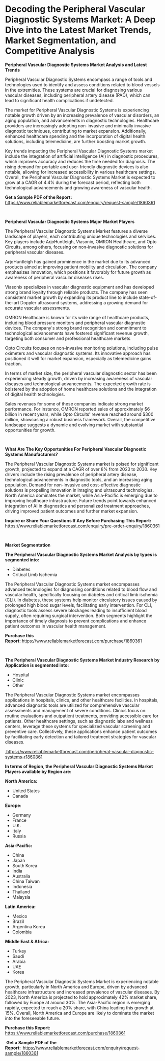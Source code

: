 <p><h1>Decoding the Peripheral Vascular Diagnostic Systems Market: A Deep Dive into the Latest Market Trends, Market Segmentation, and Competitive Analysis</h1></p><p><strong>Peripheral Vascular Diagnostic Systems Market Analysis and Latest Trends</strong></p>
<p><p>Peripheral Vascular Diagnostic Systems encompass a range of tools and technologies used to identify and assess conditions related to blood vessels in the extremities. These systems are crucial for diagnosing various vascular diseases, including peripheral artery disease (PAD), which can lead to significant health complications if undetected.</p><p>The market for Peripheral Vascular Diagnostic Systems is experiencing notable growth driven by an increasing prevalence of vascular disorders, an aging population, and advancements in diagnostic technologies. Healthcare providers are increasingly adopting non-invasive and minimally invasive diagnostic techniques, contributing to market expansion. Additionally, enhanced healthcare spending and the incorporation of digital health solutions, including telemedicine, are further boosting market growth.</p><p>Key trends impacting the Peripheral Vascular Diagnostic Systems market include the integration of artificial intelligence (AI) in diagnostic procedures, which improves accuracy and reduces the time needed for diagnosis. The rising demand for portable and user-friendly diagnostic devices is also notable, allowing for increased accessibility in various healthcare settings. Overall, the Peripheral Vascular Diagnostic Systems Market is expected to grow at a CAGR of 4.4% during the forecast period, reflecting both technological advancements and growing awareness of vascular health.</p></p>
<p><strong>Get a Sample PDF of the Report:&nbsp;</strong> <a href="https://www.reliablemarketforecast.com/enquiry/request-sample/1860361?utm_campaign=2949&utm_medium=2&utm_source=Github&utm_content=ia&utm_term=13042025&utm_id=peripheral-vascular-diagnostic-systems">https://www.reliablemarketforecast.com/enquiry/request-sample/1860361</a></p>
<p>&nbsp;</p>
<p><strong>Peripheral Vascular Diagnostic Systems Major Market Players</strong></p>
<p><p>The Peripheral Vascular Diagnostic Systems Market features a diverse landscape of players, each contributing unique technologies and services. Key players include ArjoHuntleigh, Viasonix, OMRON Healthcare, and Opto Circuits, among others, focusing on non-invasive diagnostic solutions for peripheral vascular diseases.</p><p>ArjoHuntleigh has gained prominence in the market due to its advanced products aimed at improving patient mobility and circulation. The company emphasizes innovation, which positions it favorably for future growth as awareness of peripheral vascular diseases rises.</p><p>Viasonix specializes in vascular diagnostic equipment and has developed strong brand loyalty through reliable products. The company has seen consistent market growth by expanding its product line to include state-of-the-art Doppler ultrasound systems, addressing a growing demand for accurate vascular assessments.</p><p>OMRON Healthcare is known for its wide range of healthcare products, including blood pressure monitors and peripheral vascular diagnostic devices. The company's strong brand recognition and commitment to technological advancements have fostered significant revenue growth, targeting both consumer and professional healthcare markets.</p><p>Opto Circuits focuses on non-invasive monitoring solutions, including pulse oximeters and vascular diagnostic systems. Its innovative approach has positioned it well for market expansion, especially as telemedicine gains traction.</p><p>In terms of market size, the peripheral vascular diagnostic sector has been experiencing steady growth, driven by increasing awareness of vascular diseases and technological advancements. The expected growth rate is bolstered by the adoption of home healthcare solutions and the integration of digital health technologies.</p><p>Sales revenues for some of these companies indicate strong market performance. For instance, OMRON reported sales of approximately $6 billion in recent years, while Opto Circuits' revenue reached around $300 million, showcasing a robust business framework. Overall, the competitive landscape suggests a dynamic and evolving market with substantial opportunities for growth.</p></p>
<p>&nbsp;</p>
<p><strong>What Are The Key Opportunities For Peripheral Vascular Diagnostic Systems Manufacturers?</strong></p>
<p><p>The Peripheral Vascular Diagnostic Systems market is poised for significant growth, projected to expand at a CAGR of over 8% from 2023 to 2030. Key drivers include the rising prevalence of peripheral artery disease, technological advancements in diagnostic tools, and an increasing aging population. Demand for non-invasive and cost-effective diagnostic solutions is propelling innovation in imaging and ultrasound technologies. North America dominates the market, while Asia-Pacific is emerging due to improving healthcare infrastructure. Future trends point towards enhanced integration of AI in diagnostics and personalized treatment approaches, driving improved patient outcomes and further market expansion.</p></p>
<p><strong>Inquire or Share Your Questions If Any Before Purchasing This Report:</strong> <a href="https://www.reliablemarketforecast.com/enquiry/pre-order-enquiry/1860361?utm_campaign=2949&utm_medium=2&utm_source=Github&utm_content=ia&utm_term=13042025&utm_id=peripheral-vascular-diagnostic-systems">https://www.reliablemarketforecast.com/enquiry/pre-order-enquiry/1860361</a></p>
<p>&nbsp;</p>
<p><strong>Market Segmentation</strong></p>
<p><strong>The Peripheral Vascular Diagnostic Systems Market Analysis by types is segmented into:</strong></p>
<p><ul><li>Diabetes</li><li>Critical Limb Ischemia</li></ul></p>
<p><p>The Peripheral Vascular Diagnostic Systems market encompasses advanced technologies for diagnosing conditions related to blood flow and vascular health, specifically focusing on diabetes and critical limb ischemia (CLI). In diabetes, these systems help monitor circulatory issues caused by prolonged high blood sugar levels, facilitating early intervention. For CLI, diagnostic tools assess severe blockages leading to insufficient blood supply, often requiring surgical intervention. Both segments highlight the importance of timely diagnosis to prevent complications and enhance patient outcomes in vascular health management.</p></p>
<p><strong>Purchase this Report:&nbsp;</strong><a href="https://www.reliablemarketforecast.com/purchase/1860361?utm_campaign=2949&utm_medium=2&utm_source=Github&utm_content=ia&utm_term=13042025&utm_id=peripheral-vascular-diagnostic-systems">https://www.reliablemarketforecast.com/purchase/1860361</a></p>
<p>&nbsp;</p>
<p><strong>The Peripheral Vascular Diagnostic Systems Market Industry Research by Application is segmented into:</strong></p>
<p><ul><li>Hospital</li><li>Clinic</li><li>Other</li></ul></p>
<p><p>The Peripheral Vascular Diagnostic Systems market encompasses applications in hospitals, clinics, and other healthcare facilities. In hospitals, advanced diagnostic tools are utilized for comprehensive vascular assessments and management of severe conditions. Clinics focus on routine evaluations and outpatient treatments, providing accessible care for patients. Other healthcare settings, such as diagnostic labs and wellness centers, leverage these systems for specialized vascular screening and preventive care. Collectively, these applications enhance patient outcomes by facilitating early detection and tailored treatment strategies for vascular diseases.</p></p>
<p><a href="https://www.reliablemarketforecast.com/peripheral-vascular-diagnostic-systems-r1860361?utm_campaign=2949&utm_medium=2&utm_source=Github&utm_content=ia&utm_term=13042025&utm_id=peripheral-vascular-diagnostic-systems">&nbsp;https://www.reliablemarketforecast.com/peripheral-vascular-diagnostic-systems-r1860361</a></p>
<p><strong>In terms of Region, the Peripheral Vascular Diagnostic Systems Market Players available by Region are:</strong></p>
<p>
    <p> <strong> North America: </strong>
        <ul>
            <li>United States</li>
            <li>Canada</li>
        </ul>
        </p> 
    <p> <strong> Europe: </strong>
        <ul>
            <li>Germany</li>
            <li>France</li>
            <li>U.K.</li>
            <li>Italy</li>
            <li>Russia</li>
        </ul>
        </p> 
    <p> <strong> Asia-Pacific: </strong>
        <ul>
            <li>China</li>
            <li>Japan</li>
            <li>South Korea</li>
            <li>India</li>
            <li>Australia</li>
            <li>China Taiwan</li>
            <li>Indonesia</li>
            <li>Thailand</li>
            <li>Malaysia</li>
        </ul>
        </p> 
    <p> <strong> Latin America: </strong>
        <ul>
            <li>Mexico</li>
            <li>Brazil</li>
            <li>Argentina Korea</li>
            <li>Colombia</li>
        </ul>
        </p> 
    <p> <strong> Middle East & Africa: </strong>
        <ul>
            <li>Turkey</li>
            <li>Saudi</li>
            <li>Arabia</li>
            <li>UAE</li>
            <li>Korea</li>
        </ul>
    </p>
    </p>
<p><p>The Peripheral Vascular Diagnostic Systems Market is experiencing notable growth, particularly in North America and Europe, driven by advanced healthcare infrastructure and increased prevalence of vascular diseases. By 2023, North America is projected to hold approximately 42% market share, followed by Europe at around 30%. The Asia-Pacific region is emerging rapidly, expected to reach a 20% share, with China leading this growth at 15%. Overall, North America and Europe are likely to dominate the market into the foreseeable future.</p></p>
<p><strong>Purchase this Report: </strong><a href="https://www.reliablemarketforecast.com/purchase/1860361?utm_campaign=2949&utm_medium=2&utm_source=Github&utm_content=ia&utm_term=13042025&utm_id=peripheral-vascular-diagnostic-systems">https://www.reliablemarketforecast.com/purchase/1860361</a></p>
<p>&nbsp;<strong>Get a Sample PDF of the Report:&nbsp;&nbsp;</strong><a href="https://www.reliablemarketforecast.com/enquiry/request-sample/1860361?utm_campaign=2949&utm_medium=2&utm_source=Github&utm_content=ia&utm_term=13042025&utm_id=peripheral-vascular-diagnostic-systems">https://www.reliablemarketforecast.com/enquiry/request-sample/1860361</a></p>
<p><strong></strong></p>
<p><p></p><p></p><p></p></p>